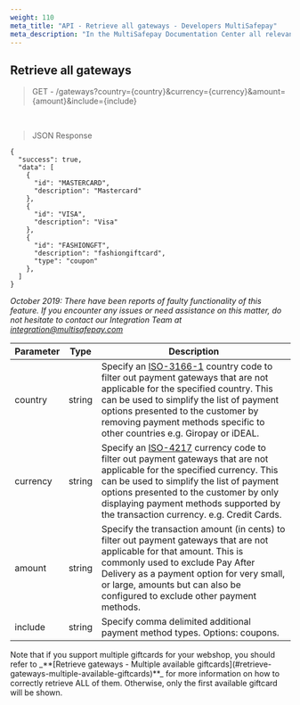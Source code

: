```yaml
---
weight: 110
meta_title: "API - Retrieve all gateways - Developers MultiSafepay"
meta_description: "In the MultiSafepay Documentation Center all relevant information regarding our Plugins and API. As well as Support pages for Payment Method, Tools and General Questions. You can also find the contact details of our Support Team and Integration Team."
---
```


## Retrieve all gateways

> GET - /gateways?country={country}&currency={currency}&amount={amount}&include={include}

<br>

> JSON Response

```shell
{
  "success": true,
  "data": [
    {
      "id": "MASTERCARD",
      "description": "Mastercard"
    },
    {
      "id": "VISA",
      "description": "Visa"
    },
    {
      "id": "FASHIONGFT",
      "description": "fashiongiftcard",
      "type": "coupon"
    }, 
  ]
}
```
_October 2019: There have been reports of faulty functionality of this feature. If you encounter any issues or need assistance on this matter, do not hesitate to contact our Integration Team at <integration@multisafepay.com>_

| Parameter           | Type   | Description |
|---------------------|--------|-------------|
| country             | string | Specify an [ISO-3166-1](https://www.iso.org/iso-3166-country-codes.html) country code to filter out payment gateways that are not applicable for the specified country. This can be used to simplify the list of payment options presented to the customer by removing payment methods specific to other countries e.g. Giropay or iDEAL. |
| currency            | string | Specify an [ISO-4217](https://www.iso.org/iso-4217-currency-codes.html) currency code to filter out payment gateways that are not applicable for the specified currency. This can be used to simplify the list of payment options presented to the customer by only displaying payment methods supported by the transaction currency. e.g. Credit Cards. |
| amount              | string | Specify the transaction amount (in cents) to filter out payment gateways that are not applicable for that amount. This is commonly used to exclude Pay After Delivery as a payment option for very small, or large, amounts but can also be configured to exclude other payment methods. |
| include             | string | Specify comma delimited additional payment method types. Options: coupons. |


<aside class="warning">Note that if you support multiple giftcards for your webshop, you should refer to _**[Retrieve gateways - Multiple available giftcards](#retrieve-gateways-multiple-available-giftcards)**_ for more information on how to correctly retrieve ALL of them. Otherwise, only the first available giftcard will be shown.</aside>
<br>